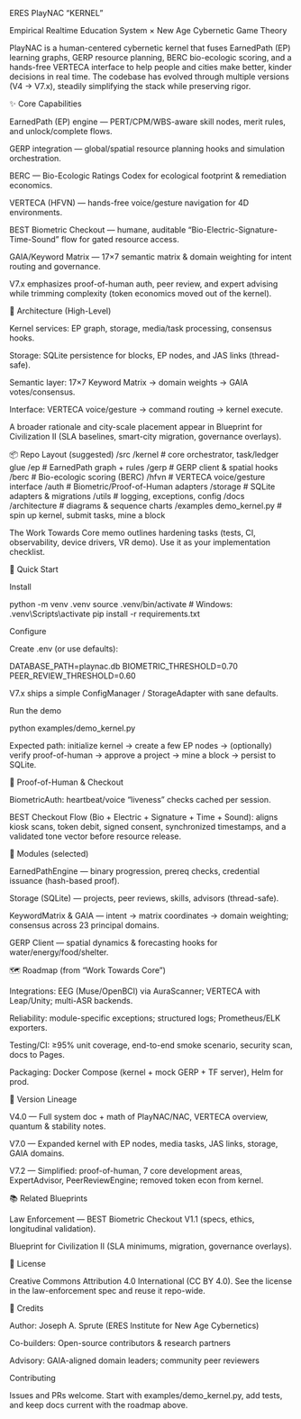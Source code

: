 ERES PlayNAC “KERNEL”

Empirical Realtime Education System × New Age Cybernetic Game Theory

PlayNAC is a human-centered cybernetic kernel that fuses EarnedPath (EP) learning graphs, GERP resource planning, BERC bio-ecologic scoring, and a hands-free VERTECA interface to help people and cities make better, kinder decisions in real time. The codebase has evolved through multiple versions (V4 → V7.x), steadily simplifying the stack while preserving rigor.

✨ Core Capabilities

EarnedPath (EP) engine — PERT/CPM/WBS-aware skill nodes, merit rules, and unlock/complete flows.

GERP integration — global/spatial resource planning hooks and simulation orchestration.

BERC — Bio-Ecologic Ratings Codex for ecological footprint & remediation economics.

VERTECA (HFVN) — hands-free voice/gesture navigation for 4D environments.

BEST Biometric Checkout — humane, auditable “Bio-Electric-Signature-Time-Sound” flow for gated resource access.

GAIA/Keyword Matrix — 17×7 semantic matrix & domain weighting for intent routing and governance.

V7.x emphasizes proof-of-human auth, peer review, and expert advising while trimming complexity (token economics moved out of the kernel).

🧭 Architecture (High-Level)

Kernel services: EP graph, storage, media/task processing, consensus hooks.

Storage: SQLite persistence for blocks, EP nodes, and JAS links (thread-safe).

Semantic layer: 17×7 Keyword Matrix → domain weights → GAIA votes/consensus.

Interface: VERTECA voice/gesture → command routing → kernel execute.

A broader rationale and city-scale placement appear in Blueprint for Civilization II (SLA baselines, smart-city migration, governance overlays).

📦 Repo Layout (suggested)
/src
  /kernel            # core orchestrator, task/ledger glue
  /ep                # EarnedPath graph + rules
  /gerp              # GERP client & spatial hooks
  /berc              # Bio-ecologic scoring (BERC)
  /hfvn              # VERTECA voice/gesture interface
  /auth              # Biometric/Proof-of-Human adapters
  /storage           # SQLite adapters & migrations
  /utils             # logging, exceptions, config
/docs
  /architecture      # diagrams & sequence charts
/examples
  demo_kernel.py     # spin up kernel, submit tasks, mine a block


The Work Towards Core memo outlines hardening tasks (tests, CI, observability, device drivers, VR demo). Use it as your implementation checklist.

🚀 Quick Start

Install

python -m venv .venv
source .venv/bin/activate   # Windows: .venv\Scripts\activate
pip install -r requirements.txt


Configure

Create .env (or use defaults):

DATABASE_PATH=playnac.db
BIOMETRIC_THRESHOLD=0.70
PEER_REVIEW_THRESHOLD=0.60


V7.x ships a simple ConfigManager / StorageAdapter with sane defaults.

Run the demo

python examples/demo_kernel.py


Expected path: initialize kernel → create a few EP nodes → (optionally) verify proof-of-human → approve a project → mine a block → persist to SQLite.

🔐 Proof-of-Human & Checkout

BiometricAuth: heartbeat/voice “liveness” checks cached per session.

BEST Checkout Flow (Bio + Electric + Signature + Time + Sound): aligns kiosk scans, token debit, signed consent, synchronized timestamps, and a validated tone vector before resource release.

🧩 Modules (selected)

EarnedPathEngine — binary progression, prereq checks, credential issuance (hash-based proof).

Storage (SQLite) — projects, peer reviews, skills, advisors (thread-safe).

KeywordMatrix & GAIA — intent → matrix coordinates → domain weighting; consensus across 23 principal domains.

GERP Client — spatial dynamics & forecasting hooks for water/energy/food/shelter.

🗺️ Roadmap (from “Work Towards Core”)

Integrations: EEG (Muse/OpenBCI) via AuraScanner; VERTECA with Leap/Unity; multi-ASR backends.

Reliability: module-specific exceptions; structured logs; Prometheus/ELK exporters.

Testing/CI: ≥95% unit coverage, end-to-end smoke scenario, security scan, docs to Pages.

Packaging: Docker Compose (kernel + mock GERP + TF server), Helm for prod.

🔢 Version Lineage

V4.0 — Full system doc + math of PlayNAC/NAC, VERTECA overview, quantum & stability notes.

V7.0 — Expanded kernel with EP nodes, media tasks, JAS links, storage, GAIA domains.

V7.2 — Simplified: proof-of-human, 7 core development areas, ExpertAdvisor, PeerReviewEngine; removed token econ from kernel.

📚 Related Blueprints

Law Enforcement — BEST Biometric Checkout V1.1 (specs, ethics, longitudinal validation).

Blueprint for Civilization II (SLA minimums, migration, governance overlays).

📄 License

Creative Commons Attribution 4.0 International (CC BY 4.0). See the license in the law-enforcement spec and reuse it repo-wide.

🙏 Credits

Author: Joseph A. Sprute (ERES Institute for New Age Cybernetics)

Co-builders: Open-source contributors & research partners

Advisory: GAIA-aligned domain leaders; community peer reviewers

Contributing

Issues and PRs welcome. Start with examples/demo_kernel.py, add tests, and keep docs current with the roadmap above.
